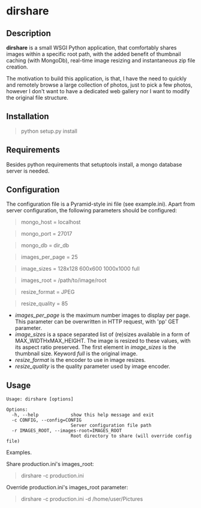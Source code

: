 dirshare
========

Description
-----------
**dirshare** is a small WSGI Python application, that comfortably shares images within a specific root path, with the added benefit of thumbnail caching (with MongoDb), real-time image resizing and instantaneous zip file creation.

The motivation to build this application, is that, I have the need to quickly and remotely browse a large collection of photos, just to pick a few photos, however I don't want to have a dedicated web gallery nor I want to modify the original file structure.


Installation
------------

> python setup.py install


Requirements
------------
Besides python requirements that setuptools install, a mongo database server is needed.


Configuration
-------------
The configuration file is a Pyramid-style ini file (see example.ini). Apart from server configuration, the following parameters should be configured:
> mongo_host = localhost

> mongo_port = 27017

> mongo_db = dir_db

> images_per_page = 25

> image_sizes = 128x128 600x600 1000x1000 full

> images_root = /path/to/image/root

> resize_format = JPEG

> resize_quality = 85

* _images\_per\_page_ is the maximum number images to display per page. This parameter can be overwritten in HTTP request, with 'pp' GET parameter.  
* _image\_sizes_ is a space separated list of (re)sizes available in a form of MAX\_WIDTHxMAX\_HEIGHT. The image is resized to these values, with its aspect ratio preserved. The first element in _image\_sizes_ is the thumbnail size. Keyword _full_ is the original image.
* _resize\_format_ is the encoder to use in image resizes.
* _resize\_quality_ is the quality parameter used by image encoder.


Usage
-----
    Usage: dirshare [options]

    Options:
      -h, --help            show this help message and exit
      -c CONFIG, --config=CONFIG
                            Server configuration file path
      -r IMAGES_ROOT, --images-root=IMAGES_ROOT
                            Root directory to share (will override config file)



Examples.

Share production.ini's images_root:
> dirshare -c production.ini

Override production.ini's images_root parameter:
> dirshare -c production.ini -d /home/user/Pictures
